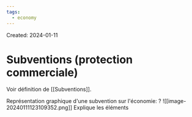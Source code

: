 ```yaml
---
tags:
  - economy
---
```

Created: 2024-01-11

# Subventions (protection commerciale)
Voir définition de [[Subventions]].

Représentation graphique d'une subvention sur l'économie:
?
![[image-20240111123109352.png]]
Explique les éléments
<!--SR:!2024-04-26,23,230-->

